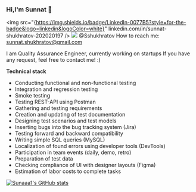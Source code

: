 ### Hi,I'm Sunnat 👋
<img src="{https://img.shields.io/badge/LinkedIn-0077B5?style=for-the-badge&logo=linkedin&logoColor=white}" linkedin.com/in/sunnat-shukhratov-202020197 />
<img src="{https://img.shields.io/badge/Telegram-2CA5E0?style=for-the-badge&logo=telegram&logoColor=white}" /> @Sshukhratov
How to reach me: sunnat.shukhratov@gmail.com

I am Quality Assurance Engineer, currently working on startups
If you have any request, feel free to contact me! :)


**Technical stack**
- Conducting functional and non-functional testing
- Integration and regression testing
- Smoke testing
- Testing REST-API using Postman
- Gathering and testing requirements
- Creation and updating of test documentation
- Designing test scenarios and test models
- Inserting bugs into the bug tracking system (Jira)
- Testing forward and backward compatibility
- Writing simple SQL queries (MySQL)
- Localization of found errors using developer tools (DevTools)
- Participation in team events (daily, demo, retro)
- Preparation of test data
- Checking compliance of UI with designer layouts (Figma)
- Estimation of labor costs to complete tasks

[![Sunaaa1's GitHub stats](https://github-readme-stats.vercel.app/api?username=sunaaa1)](https://github.com/sunaaa1/github-readme-stats)


















<!--
**Sunaaa1/Sunaaa1** is a ✨ _special_ ✨ repository because its `README.md` (this file) appears on your GitHub profile.

Here are some ideas to get you started:

- 🔭 I’m currently working on ...
- 🌱 I’m currently learning ...
- 👯 I’m looking to collaborate on ...
- 🤔 I’m looking for help with ...
- 💬 Ask me about ...
- 📫 How to reach me: ...
- 😄 Pronouns: ...
- ⚡ Fun fact: ...
-->
